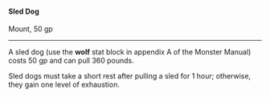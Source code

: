 #### Sled Dog

Mount, 50 gp

---

A sled dog (use the **wolf** stat block in appendix A of the Monster Manual) costs 50 gp and can pull 360 pounds.

Sled dogs must take a short rest after pulling a sled for 1 hour; otherwise, they gain one level of exhaustion.